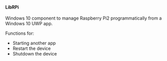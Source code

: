 #### LibRPi
Windows 10 component to manage Raspberry Pi2 programmatically from a Windows 10 UWP app.

Functions for: 
<ul>
<li>Starting another app</li>
<li>Restart the device</li>
<li>Shutdown the device</li>
</ul>
